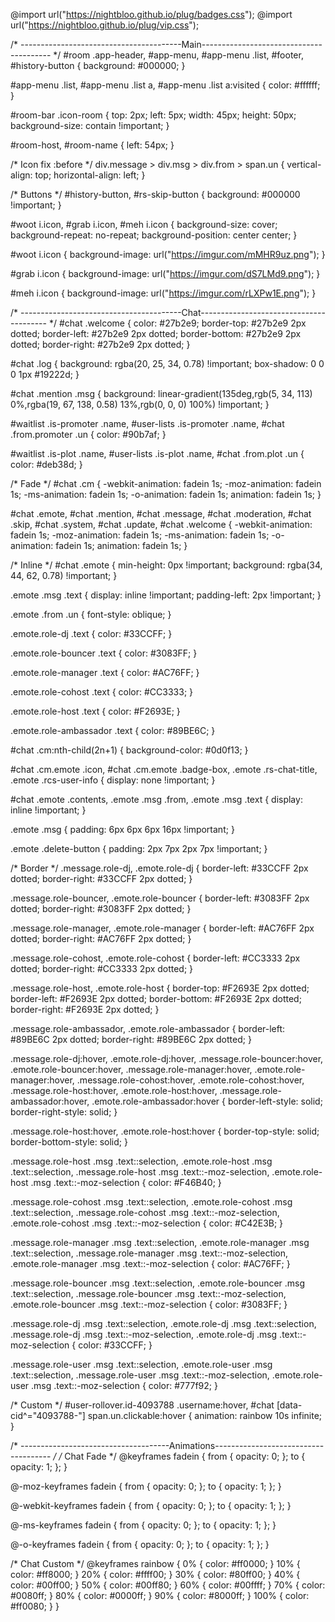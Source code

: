 @import url("https://nightbloo.github.io/plug/badges.css");
@import url("https://nightbloo.github.io/plug/vip.css");

/* ----------------------------------------Main---------------------------------------- */
#room .app-header,
#app-menu,
#app-menu .list,
#footer,
#history-button {
    background: #000000;
}

#app-menu .list,
#app-menu .list a,
#app-menu .list a:visited {
    color: #ffffff;
}

#room-bar .icon-room {
    top: 2px;
    left: 5px;
    width: 45px;
    height: 50px;
    background-size: contain !important;
}

#room-host,
#room-name {
    left: 54px;
}

/* Icon fix :before */
div.message > div.msg > div.from > span.un {
    vertical-align: top;
    horizontal-align: left;
}

/* Buttons */
#history-button,
#rs-skip-button {
    background: #000000 !important;
}

#woot i.icon,
#grab i.icon,
#meh i.icon {
    background-size: cover;
    background-repeat: no-repeat;
    background-position: center center;
}

#woot i.icon {
    background-image: url("https://imgur.com/mMHR9uz.png");
}

#grab i.icon {
    background-image: url("https://imgur.com/dS7LMd9.png");
}

#meh i.icon {
    background-image: url("https://imgur.com/rLXPw1E.png");
}

/* ----------------------------------------Chat---------------------------------------- */
#chat .welcome {
    color: #27b2e9;
    border-top: #27b2e9 2px dotted;
    border-left: #27b2e9 2px dotted;
    border-bottom: #27b2e9 2px dotted;
    border-right: #27b2e9 2px dotted;
}

#chat .log {
    background: rgba(20, 25, 34, 0.78) !important;
    box-shadow: 0 0 0 1px #19222d;
}

#chat .mention .msg {
    background: linear-gradient(135deg,rgb(5, 34, 113) 0%,rgba(19, 67, 138, 0.58) 13%,rgb(0, 0, 0) 100%) !important;
}

#waitlist .is-promoter .name,
#user-lists .is-promoter .name,
#chat .from.promoter .un {
    color: #90b7af;
}

#waitlist .is-plot .name,
#user-lists .is-plot .name,
#chat .from.plot .un {
    color: #deb38d;
}

/* Fade */
#chat .cm {
    -webkit-animation: fadein 1s;
    -moz-animation: fadein 1s;
    -ms-animation: fadein 1s;
    -o-animation: fadein 1s;
    animation: fadein 1s;
}

#chat .emote,
#chat .mention,
#chat .message,
#chat .moderation,
#chat .skip,
#chat .system,
#chat .update,
#chat .welcome {
    -webkit-animation: fadein 1s;
    -moz-animation: fadein 1s;
    -ms-animation: fadein 1s;
    -o-animation: fadein 1s;
    animation: fadein 1s;
}

/* Inline */
#chat .emote {
    min-height: 0px !important;
    background: rgba(34, 44, 62, 0.78) !important;
}

.emote .msg .text {
    display: inline !important;
    padding-left: 2px !important;
}

.emote .from .un {
    font-style: oblique;
}

.emote.role-dj .text {
    color: #33CCFF;
}

.emote.role-bouncer .text {
    color: #3083FF;
}

.emote.role-manager .text {
    color: #AC76FF;
}

.emote.role-cohost .text {
    color: #CC3333;
}

.emote.role-host .text {
    color: #F2693E;
}

.emote.role-ambassador .text {
    color: #89BE6C;
}

#chat .cm:nth-child(2n+1) {
    background-color: #0d0f13;
}

#chat .cm.emote .icon,
#chat .cm.emote .badge-box,
.emote .rs-chat-title,
.emote .rcs-user-info {
    display: none !important;
}

#chat .emote .contents,
.emote .msg .from,
.emote .msg .text {
    display: inline !important;
}

.emote .msg {
    padding: 6px 6px 6px 16px !important;
}

.emote .delete-button {
    padding: 2px 7px 2px 7px !important;
}

/* Border */
.message.role-dj,
.emote.role-dj {
    border-left: #33CCFF 2px dotted;
    border-right: #33CCFF 2px dotted;
}

.message.role-bouncer,
.emote.role-bouncer {
    border-left: #3083FF 2px dotted;
    border-right: #3083FF 2px dotted;
}

.message.role-manager,
.emote.role-manager {
    border-left: #AC76FF 2px dotted;
    border-right: #AC76FF 2px dotted;
}

.message.role-cohost,
.emote.role-cohost {
    border-left: #CC3333 2px dotted;
    border-right: #CC3333 2px dotted;
}

.message.role-host,
.emote.role-host {
    border-top: #F2693E 2px dotted;
    border-left: #F2693E 2px dotted;
    border-bottom: #F2693E 2px dotted;
    border-right: #F2693E 2px dotted;
}

.message.role-ambassador,
.emote.role-ambassador {
    border-left: #89BE6C 2px dotted;
    border-right: #89BE6C 2px dotted;
}

.message.role-dj:hover,
.emote.role-dj:hover,
.message.role-bouncer:hover,
.emote.role-bouncer:hover,
.message.role-manager:hover,
.emote.role-manager:hover,
.message.role-cohost:hover,
.emote.role-cohost:hover,
.message.role-host:hover,
.emote.role-host:hover,
.message.role-ambassador:hover,
.emote.role-ambassador:hover {
    border-left-style: solid;
    border-right-style: solid;
}

.message.role-host:hover,
.emote.role-host:hover {
    border-top-style: solid;
    border-bottom-style: solid;
}

.message.role-host .msg .text::selection,
.emote.role-host .msg .text::selection,
.message.role-host .msg .text::-moz-selection,
.emote.role-host .msg .text::-moz-selection {
    color: #F46B40;
}

.message.role-cohost .msg .text::selection,
.emote.role-cohost .msg .text::selection,
.message.role-cohost .msg .text::-moz-selection,
.emote.role-cohost .msg .text::-moz-selection {
    color: #C42E3B;
}

.message.role-manager .msg .text::selection,
.emote.role-manager .msg .text::selection,
.message.role-manager .msg .text::-moz-selection,
.emote.role-manager .msg .text::-moz-selection {
    color: #AC76FF;
}

.message.role-bouncer .msg .text::selection,
.emote.role-bouncer .msg .text::selection,
.message.role-bouncer .msg .text::-moz-selection,
.emote.role-bouncer .msg .text::-moz-selection {
    color: #3083FF;
}

.message.role-dj .msg .text::selection,
.emote.role-dj .msg .text::selection,
.message.role-dj .msg .text::-moz-selection,
.emote.role-dj .msg .text::-moz-selection {
    color: #33CCFF;
}

.message.role-user .msg .text::selection,
.emote.role-user .msg .text::selection,
.message.role-user .msg .text::-moz-selection,
.emote.role-user .msg .text::-moz-selection {
    color: #777f92;
}

/* Custom */
#user-rollover.id-4093788 .username:hover,
#chat [data-cid^="4093788-"] span.un.clickable:hover {
    animation: rainbow 10s infinite;
}

/* -------------------------------------Animations------------------------------------- */
/* Chat Fade */
@keyframes fadein
{
    from { opacity: 0; };
    to { opacity: 1; };
}

@-moz-keyframes fadein
{
    from { opacity: 0; };
    to { opacity: 1; };
}

@-webkit-keyframes fadein
{
    from { opacity: 0; };
    to { opacity: 1; };
}

@-ms-keyframes fadein
{
    from { opacity: 0; };
    to { opacity: 1; };
}

@-o-keyframes fadein
{
    from { opacity: 0; };
    to { opacity: 1; };
}

/* Chat Custom */
@keyframes rainbow {
    0% { color: #ff0000; }
    10% { color: #ff8000; }
    20% { color: #ffff00; }
    30% { color: #80ff00; }
    40% { color: #00ff00; }
    50% { color: #00ff80; }
    60% { color: #00ffff; }
    70% { color: #0080ff; }
    80% { color: #0000ff; }
    90% { color: #8000ff; }
    100% { color: #ff0080; }
}
